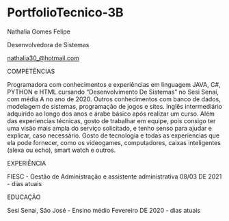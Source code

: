 # PortfolioTecnico-3B
Nathalia Gomes Felipe

Desenvolvedora de Sistemas

nathalia30_@hotmail.com

COMPETÊNCIAS

Programadora com conhecimentos e experiências em linguagem JAVA, C#, PYTHON e HTML cursando “Desenvolvimento De Sistemas” no Sesi Senai, com média A no ano de 2020. Outros conhecimentos com banco de dados, modelagem de sistemas, programação de jogos e sites. Inglês intermediário adquirido ao longo dos anos e árabe básico após realizar um curso. Além das experiencias técnicas, gosto de trabalhar em equipe, pois consigo ter uma visão mais ampla do serviço solicitado, e tenho senso para ajudar e explicar, caso necessário. Gosto de tecnologia e todas as experiencias que ela pode fornecer, como os videogames, computadores, caixas inteligentes (alexa ou echo), smart watch e outros.

EXPERIÊNCIA

FIESC - Gestão de Administração e assistente administrativa
08/03 DE 2021 - dias atuais

EDUCAÇÃO

Sesi Senai, São José - Ensino médio 
Fevereiro DE 2020 - dias atuais

